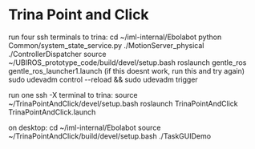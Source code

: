 # Trina Point and Click

run four ssh terminals to trina:
    cd ~/iml-internal/Ebolabot
        python Common/system_state_service.py
        ./MotionServer_physical
        ./ControllerDispatcher 
    source ~/UBIROS_prototype_code/build/devel/setup.bash
        roslaunch gentle_ros gentle_ros_launcher1.launch
          (if this doesnt work, run this and try again)
           sudo udevadm control --reload && sudo udevadm trigger

run one ssh -X terminal to trina:
    source ~/TrinaPointAndClick/devel/setup.bash
    roslaunch TrinaPointAndClick TrinaPointAndClick.launch 

on desktop:
    cd ~/iml-internal/Ebolabot 
    source ~/TrinaPointAndClick/build/devel/setup.bash
        ./TaskGUIDemo

        

